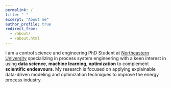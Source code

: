 ```yaml
---
permalink: /
title: " "
excerpt: "About me"
author_profile: true
redirect_from: 
  - /about/
  - /about.html
---
```


I am a control science and engineering PhD Student at [Northeastern University](http://english.neu.edu.cn/) specializing in process system engineering with a keen interest in using **data science**, **machine learning**, **optimization** to complement **scientific endeavours**. My research is focused on applying explainable data-driven modeling and optimization techniques to improve the energy process industry.

